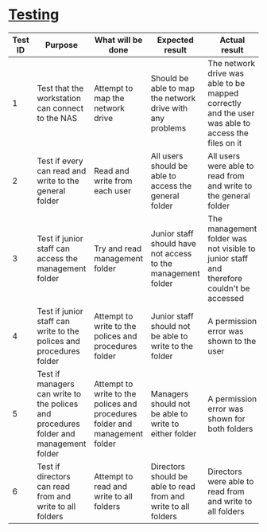 # <u>**Testing**</u>

| Test ID | Purpose                                                                              | What will be done                                                           | Expected result                                                | Actual result                                                                                      | PASS/FAIL  |
|---------|--------------------------------------------------------------------------------------|-----------------------------------------------------------------------------|----------------------------------------------------------------|----------------------------------------------------------------------------------------------------|------------|
| 1       | Test that the workstation can connect to the NAS                                     | Attempt to map the network drive                                            | Should be able to map the network drive with any problems      | The network drive was able to be mapped correctly and the user was able to access the files on it  | PASS       |
| 2       | Test if every can read and write to the general folder                               | Read and write from each user                                               | All users should be able to access the general folder          | All users were able to read from and write to the general folder                                   | PASS       |
| 3       | Test if junior staff can access the management folder                                | Try and read management folder                                              | Junior staff should have not access to the management folder   | The management folder was not visible to junior staff and therefore couldn't be accessed           | PASS       |
| 4       | Test if junior staff can write to the polices and procedures folder                  | Attempt to write to the polices and procedures folder                       | Junior staff should not be able to write to the folder         | A permission error was shown to the user                                                           | PASS       |
| 5       | Test if managers can write to the polices and procedures folder and management folder| Attempt to write to the polices and procedures folder and management folder | Managers should not be able to write to either folder          | A permission error was shown for both folders                                                      | PASS       |
| 6       | Test if directors can read from and write to all folders                             | Attempt to read and write to all folders                                    | Directors should be able to read from and write to all folders | Directors were able to read from and write to all folders                                          | PASS       |
